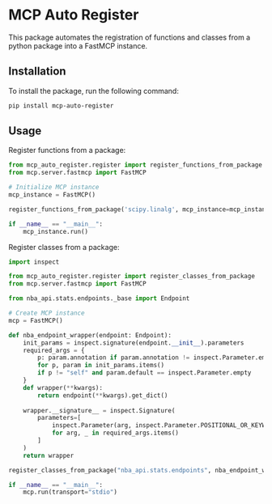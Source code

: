 # MCP Auto Register

This package automates the registration of functions and classes from a python package into a FastMCP instance.

## Installation

To install the package, run the following command:

```bash
pip install mcp-auto-register
```

## Usage

Register functions from a package:
```python
from mcp_auto_register.register import register_functions_from_package
from mcp.server.fastmcp import FastMCP

# Initialize MCP instance
mcp_instance = FastMCP()

register_functions_from_package('scipy.linalg', mcp_instance=mcp_instance, func_filter=['eigh', 'inv'])

if __name__ == "__main__":
    mcp_instance.run()
```

Register classes from a package:

```python
import inspect

from mcp_auto_register.register import register_classes_from_package
from mcp.server.fastmcp import FastMCP

from nba_api.stats.endpoints._base import Endpoint

# Create MCP instance
mcp = FastMCP()

def nba_endpoint_wrapper(endpoint: Endpoint):
    init_params = inspect.signature(endpoint.__init__).parameters
    required_args = {
        p: param.annotation if param.annotation != inspect.Parameter.empty else "Any"
        for p, param in init_params.items()
        if p != "self" and param.default == inspect.Parameter.empty
    }
    def wrapper(**kwargs):
        return endpoint(**kwargs).get_dict()
    
    wrapper.__signature__ = inspect.Signature(
        parameters=[
            inspect.Parameter(arg, inspect.Parameter.POSITIONAL_OR_KEYWORD)
            for arg, _ in required_args.items()
        ]
    )
    return wrapper

register_classes_from_package("nba_api.stats.endpoints", nba_endpoint_wrapper, mcp)

if __name__ == "__main__":
    mcp.run(transport="stdio")
```